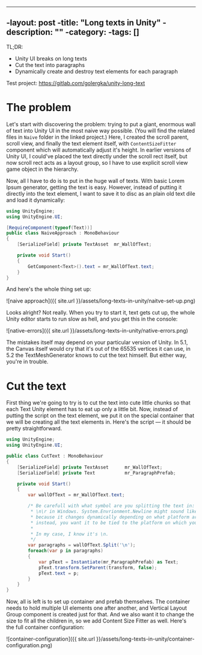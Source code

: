 ----
 -layout: post
 -title: "Long texts in Unity"
 -description: ""
 -category: 
 -tags: []
 ----

 TL;DR:

 * Unity UI breaks on long texts
 * Cut the text into paragraphs
 * Dynamically create and destroy text elements for each paragraph
 
Test project: https://gitlab.com/golergka/unity-long-text

# The problem

Let's start with discovering the problem: trying to put a giant, enormous wall of text into Unity UI in the most naive way possible. (You will find the related files in `Naive` folder in the linked project.) Here, I created the scroll parent, scroll view, and finally the text element itself, with `ContentSizeFitter` component which will automatically adjust it's height. In earlier versions of Unity UI, I could've placed the text directly under the scroll rect itself, but now scroll rect acts as a layout group, so I have to use explicit scroll view game object in the hierarchy.

Now, all I have to do is to put in the huge wall of texts. With basic Lorem Ipsum generator, getting the text is easy. However, instead of putting it directly into the text element, I want to save it to disc as an plain old text dile and load it dynamically:

```csharp
using UnityEngine;
using UnityEngine.UI;

[RequireComponent(typeof(Text))]
public class NaiveApproach : MonoBehaviour
{
	[SerializeField] private TextAsset	mr_WallOfText;

	private void Start()
	{
		GetComponent<Text>().text = mr_WallOfText.text;
	}
}
```

And here's the whole thing set up:

![naive approach]({{ site.url }}/assets/long-texts-in-unity/naitve-set-up.png)

Looks alright? Not really. When you try to start it, text gets cut up, the whole Unity editor starts to run slow as hell, and you get this in the console:

![native-errors]({{ site.url }}/assets/long-texts-in-unity/native-errors.png)

The mistakes itself may depend on your particular version of Unity. In 5.1, the Canvas itself would cry that it's out of the 65535 vertices it can use, in 5.2 the TextMeshGenerator knows to cut the text himself. But either way, you're in trouble.

# Cut the text

First thing we're going to try is to cut the text into cute little chunks so that each Text Unity element has to eat up only a little bit. Now, instead of putting the script on the text element, we put it on the special container that we will be creating all the text elements in. Here's the script — it should be pretty straightforward.

```csharp
using UnityEngine;
using UnityEngine.UI;

public class CutText : MonoBehaviour
{
	[SerializeField] private TextAsset		mr_WallOfText;
	[SerializeField] private Text			mr_ParagraphPrefab;

	private void Start()
	{
		var wallOfText = mr_WallOfText.text;

		/* Be carefull with what symbol are you splitting the text in: it's \n in Unix systems and
		 * \n\r in Windows. System.Envrionment.Newline might sound like a good idea, but it's not,
		 * because it changes dynamically depending on what platform are you running the code, and
		 * instead, you want it to be tied to the platform on which you edited the text.
		 *
		 * In my case, I know it's \n.
		 */
		var paragraphs = wallOfText.Split('\n');
		foreach(var p in paragraphs)
		{
			var pText = Instantiate(mr_ParagraphPrefab) as Text;
			pText.transform.SetParent(transform, false);
			pText.text = p;
		}
	}
}
```

Now, all is left is to set up container and prefab themselves. The container needs to hold multiple UI elements one after another, and Vertical Layout Group component is created just for that. And we also want it to change the size to fit all the children in, so we add Content Size Fitter as well. Here's the full container configuration:

![container-configuration]({{ site.url }}/assets/long-texts-in-unity/container-configuration.png)
